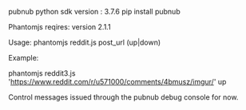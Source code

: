 pubnub python sdk version : 3.7.6 
	pip install pubnub 

Phantomjs reqires: version 2.1.1

Usage: 
phantomjs reddit.js post_url (up|down) 

Example: 

phantomjs reddit3.js 'https://www.reddit.com/r/u571000/comments/4bmusz/imgur/' up

Control messages issued through the pubnub debug console for now. 
